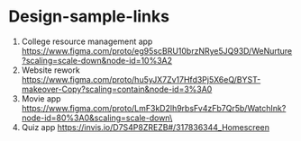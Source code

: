 # Design-sample-links
1. College resource management app
https://www.figma.com/proto/eg95scBRU10brzNRye5JQ93D/WeNurture?scaling=scale-down&node-id=10%3A2
2. Website rework
https://www.figma.com/proto/hu5yJX7Zv17Hfd3Pj5X6eQ/BYST-makeover-Copy?scaling=contain&node-id=3%3A0
3. Movie app
https://www.figma.com/proto/LmF3kD2lh9rbsFv4zFb7Qr5b/WatchInk?node-id=80%3A0&scaling=scale-down\
4. Quiz app
https://invis.io/D7S4P8ZREZB#/317836344_Homescreen

